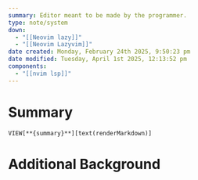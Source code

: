 ```yaml
---
summary: Editor meant to be made by the programmer.
type: note/system
down:
  - "[[Neovim lazy]]"
  - "[[Neovim Lazyvim]]"
date created: Monday, February 24th 2025, 9:50:23 pm
date modified: Tuesday, April 1st 2025, 12:13:52 pm
components:
  - "[[nvim lsp]]"
---
```

# Summary
`VIEW[**{summary}**][text(renderMarkdown)]`

# Additional Background